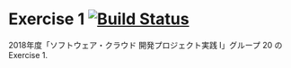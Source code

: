 # Exercise 1 [![Build Status](https://travis-ci.org/ordovicia/git-ex-01-group20.svg?branch=master)](https://travis-ci.org/ordovicia/git-ex-01-group20)

2018年度「ソフトウェア・クラウド 開発プロジェクト実践 I」グループ 20 の Exercise 1.
